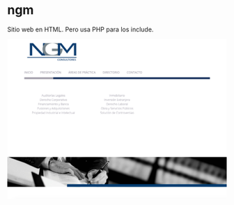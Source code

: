 # ngm
Sitio web en HTML.  Pero usa PHP para los include.

![alt text](https://github.com/hmediamx/ngm/blob/master/ngm-screenshot.png?raw=true)
